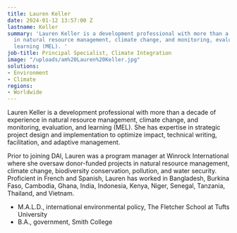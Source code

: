 ```yaml
---
title: Lauren Keller
date: 2024-01-12 13:57:00 Z
lastname: Keller
summary: 'Lauren Keller is a development professional with more than a decade of experience
  in natural resource management, climate change, and monitoring, evaluation, and
  learning (MEL). '
job-title: Principal Specialist, Climate Integration
image: "/uploads/am%20Lauren%20Keller.jpg"
solutions:
- Environment
- Climate
regions:
- Worldwide
---
```


Lauren Keller is a development professional with more than a decade of experience in natural resource management, climate change, and monitoring, evaluation, and learning (MEL). She has expertise in strategic project design and implementation to optimize impact, technical writing, facilitation, and adaptive management.
 
Prior to joining DAI, Lauren was a program manager at Winrock International where she oversaw donor-funded projects in natural resource management, climate change, biodiversity conservation, pollution, and water security. Proficient in French and Spanish, Lauren has worked in Bangladesh, Burkina Faso, Cambodia, Ghana, India, Indonesia, Kenya, Niger, Senegal, Tanzania, Thailand, and Vietnam.
 
* M.A.L.D., international environmental policy, The Fletcher School at Tufts University
* B.A., government, Smith College